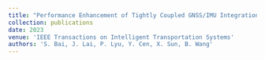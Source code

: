 ```yaml
---
title: "Performance Enhancement of Tightly Coupled GNSS/IMU Integration Based on Factor Graph With Robust TDCP Loop Closure"
collection: publications
date: 2023
venue: 'IEEE Transactions on Intelligent Transportation Systems'
authors: 'S. Bai, J. Lai, P. Lyu, Y. Cen, X. Sun, B. Wang'
---
```


